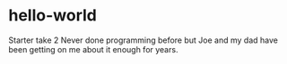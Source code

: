 # hello-world
Starter take 2
Never done programming before but Joe and my dad have been getting on me about it enough for years.
